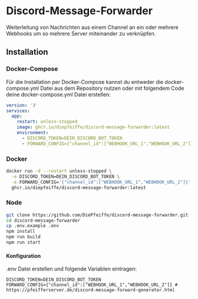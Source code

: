 # Discord-Message-Forwarder
 Weiterleitung von Nachrichten aus einem Channel an ein oder mehrere Webhooks um so mehrere Server miteinander zu verknüpfen.

## Installation
### Docker-Compose
Für die Installation per Docker-Compose kannst du entweder die docker-compose.yml Datei aus dem Repository nutzen oder mit folgendem Code deine docker-compose.yml Datei erstellen:
```yaml
version: '3'
services:
  app:
    restart: unless-stopped
    image: ghcr.io/diepfeiffe/discord-message-forwarder:latest
    environment:
      - DISCORD_TOKEN=DEIN_DISCORD_BOT_TOKEN
      - FORWARD_CONFIG={"channel_id":["WEBHOOK_URL_1","WEBHOOK_URL_2"]} # https://pfeifferserver.de/discord-message-forward-generator.html
```
### Docker
```bash
docker run -d --restart unless-stopped \
  -e DISCORD_TOKEN=DEIN_DISCORD_BOT_TOKEN \
  -e FORWARD_CONFIG='{"channel_id":["WEBHOOK_URL_1","WEBHOOK_URL_2"]}' \
  ghcr.io/diepfeiffe/discord-message-forwarder:latest
```
### Node
```bash
git clone https://github.com/DiePfeiffe/discord-message-forwarder.git
cd discord-message-forwarder
cp .env.example .env
npm install
npm run build
npm run start
```
#### Konfiguration
.env Datei erstellen und folgende Variablen eintragen:
```env
DISCORD_TOKEN=DEIN_DISCORD_BOT_TOKEN
FORWARD_CONFIG={"channel_id":["WEBHOOK_URL_1","WEBHOOK_URL_2"]} # https://pfeifferserver.de/discord-message-forward-generator.html
```

